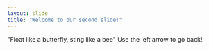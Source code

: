 ```yaml
---
layout: slide
title: "Welcome to our second slide!"
---
```

"Float like a butterfly, sting like a bee"
Use the left arrow to go back! 
